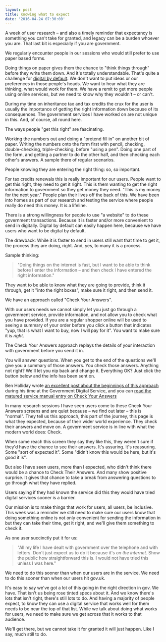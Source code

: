 ```yaml
---
layout: post
title: Knowing what to expect
date: '2016-04-24 07:30:00'
---
```

A week of user research – and also a timely reminder that expectancy is something you can't take for granted, and legacy can be a burden whoever you are. That last bit is especially if you are government.

We regularly encounter people in our sessions who would still prefer to use paper based forms.

Doing things on paper gives them the chance to "think things through" before they write them down. And it's totally understandable. That's quite a challenge for [digital by default](https://www.gov.uk/service-manual/digital-by-default). We don't want to put ideas or our preferences in those people's heads. We want to hear what they are thinking, what would work for them. We have a remit to get more people using online services, but we need to know why they wouldn't – or can't.

During my time on inheritance tax and tax credits the crux for the user is usually the importance of getting the right information down because of its consequences. The government services I have worked on are not unique in this. And, of course, all round here.

The ways people "get this right" are fascinating.

Working the numbers out and doing a "pretend fill in" on another bit of paper. Writing the numbers onto the form first with pencil, checking, double-checking, triple-checking, before "using a pen". Doing one part of the form, and getting a partner to do the other half, and then checking each other's answers.  A sample there of regular scenarios.

People knowing they are entering the right thing: so, so important.

For tax credits renewals this is really important for our users. People want to get this right, they need to get it right. This is them wanting to get the right information to government so they get money they need. "This is my money for the next year." People plan their lives off the back of this. We have been into homes as part of our research and testing the service where people really do need this money. It is a lifeline.

There is a strong willingness for people to use "a website" to do these government transactions. Because it is faster and/or more convenient to send in digitally. Digital by default can easily happen here, because we have users who want to be digital by default.

The drawback: While it is faster to send in users still want that time to get it, the process they are doing, right. And, yes, to many it is a process.

Sample thinking:

> "Doing things on the internet is fast, but I want to be able to think before I enter the information – and then check I have entered the right information."

They want to be able to know what they are going to provide, think it through, get it "into the right boxes", make sure it right, and then send it.

We have an approach called "Check Your Answers".

With our users needs we cannot simply let you just go through a government service, provide information, and not allow you to check what you have provided. If you are a regular shopper online will be used to seeing a summary of your order before you click a button that indicates "yup, that is what I want to buy, now I will pay for it". You want to make sure it is *right*.

The Check Your Answers approach replays the details of your interaction with government before you send it in.

You will answer questions. When you get to the end of the questions we'll give you a summary of those answers. You check those answers. Anything not right? We'll let you nip back and change it. Everything OK? Just click the button below and the info has been sent on.

Ben Holliday wrote [an excellent post about the beginnings of this approach](https://userresearch.blog.gov.uk/2014/09/17/6-case-studies-using-research-and-data-to-improve-a-live-service/ ) during his time at the Government Digital Service, and you can [read the matured service manual entry on Check Your Answers](https://www.gov.uk/service-manual/user-centred-design/resources/patterns/check-your-answers-pages.html)

In many research sessions I have seen users come to these Check Your Answers screens and are quiet because – we find out later – this is "normal". They tell us this approach, this part of the journey, this page is what they expected, because of their wider world experience. They check their answers and move on. A government service is in line with what the modern world does: Check.

When some reach this screen they say they like this, they weren't sure if they'd have the chance to see their answers. It's assuring. It's reassuring. Some "sort of expected it". Some "didn't know this would be here, but it's good it is".

But also I have seen users, more than I expected, who didn't think there would be a chance to Check Their Answers. And many show positive surprise. It gives that chance to take a break from answering questions to go through what they have replied.

Users saying if they had known the service did this they would have tried digital services sooner is a barrier.

Our mission is to make things that work for users, all users, be inclusive. This week was a reminder we still need to make sure our users know that doing something online is not only convenient for sending the information in but they can take their time, get it right, and we'll give them something to check it.

As one user succinctly put it for us:

> "All my life I have dealt with government over the telephone and with letters. Don't just expect us to do it because it's *on the internet*. Show the public how straightforward this is. I would not have tried this unless I was here."

We need to do this sooner than when our users are in the service. We need to do this sooner than when our users hit gov.uk.

It's easy to say we've got a lot of this going in the right direction in gov. We have. That isn't us being rose tinted specs about it. And we know there's lots that isn't right, there's still lots to do. And having a majority of people expect, to know they can use a digital service that works well for them needs to be near the top of that list. While we talk about doing what works for users, we need to make sure we get across that it works to that audience.

We'll get there, but we cannot take it for granted it will just happen. Like I say, much still to do.
